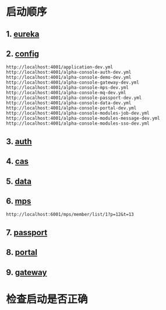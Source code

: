 # 启动顺序

## 1. [eureka](http://localhost:1025) 

## 2. [config](http://localhost:1025) 
```
http://localhost:4001/application-dev.yml
http://localhost:4001/alpha-console-auth-dev.yml
http://localhost:4001/alpha-console-demo-dev.yml
http://localhost:4001/alpha-console-gateway-dev.yml
http://localhost:4001/alpha-console-mps-dev.yml
http://localhost:4001/alpha-console-mq-dev.yml
http://localhost:4001/alpha-console-passport-dev.yml
http://localhost:4001/alpha-console-data-dev.yml
http://localhost:4001/alpha-console-portal-dev.yml
http://localhost:4001/alpha-console-modules-job-dev.yml
http://localhost:4001/alpha-console-modules-message-dev.yml
http://localhost:4001/alpha-console-modules-sso-dev.yml
```

## 3. [auth](http://localhost:1025) 

## 4. [cas](http://localhost:1025) 

## 5. [data](http://localhost:1025) 

## 6. [mps](http://localhost:1025) 
````
http://localhost:6001/mps/member/list/1?p=12&t=13
````
## 7. [passport](http://localhost:1025) 

## 8. [portal](http://localhost:1025) 

## 9. [gateway](http://localhost:1025) 



# 检查启动是否正确


